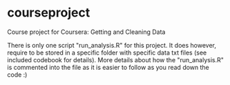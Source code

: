 # courseproject
Course project for Coursera: Getting and Cleaning Data

There is only one script "run_analysis.R" for this project. It does however, require to be stored in a specific folder with specific data txt files (see included codebook for details).
More details about how the "run_analysis.R" is commented into the file as it is easier to follow as you read down the
code :)
